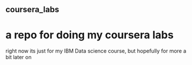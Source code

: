 ## coursera_labs
# a repo for doing my coursera labs
right now its just for my IBM Data science course, but hopefully for more a bit later on
